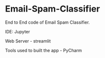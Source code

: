 # Email-Spam-Classifier

End to End code of Email Spam Classifier.

IDE: Jupyter

Web Server - streamlit

Tools used to built the app - PyCharm 
